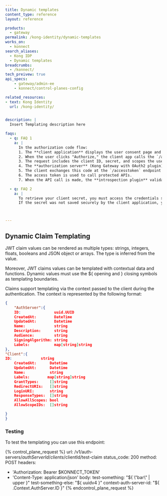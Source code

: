 ```yaml
---
title: Dynamic templates
content_type: reference
layout: reference

products:
  - gateway
permalink: /kong-identity/dynamic-templates
works_on:
  - konnect
search_aliases:
  - Kong IDP
  - Dynamic templates
breadcrumbs:
  - /konnect/
tech_preivew: true
api_specs:
    - gateway/admin-ee
    - konnect/control-planes-config

related_resources:
- text: Kong Identity
  url: /kong-identity/


description: |
  Insert Templating description here

faqs:
  - q: FAQ 1
    a: |
      In the authorization code flow:
      1. The **client application** displays the user consent page and authenticates the user (this part is handled outside Kong).
      2. When the user clicks "Authorize," the client app calls the `/authorize` endpoint created by attaching the OAuth2 plugin to a service.
      3. The request includes the client ID, secret, and scopes the user consented to.
      4. The **authorization server** (Kong Gateway with OAuth2 plugin) validates the client credentials and returns an **authorization code**.
      5. The client exchanges this code at the `/accesstoken` endpoint for access tokens.
      6. The access token is used to call protected APIs.
      7. When the API call is made, the **introspection plugin** validates the token with the Identity Provider (IdP), identifies the associated consumer, and adds `x-consumer-*` headers to the upstream request.

  - q: FAQ 2
    a: |
      To retrieve your client secret, you must access the credentials stored in the service or plugin configuration. 
      If the secret was not saved securely by the client application, you may need to generate a new secret through the Kong Admin API or relevant client management interface.



---
```



## Dynamic Claim Templating

JWT claim values can be rendered as multiple types: strings, integers, floats, booleans and JSON object or arrays. The type is inferred from the value.

Moreover, JWT claims values can be templated with contextual data and functions. Dynamic values must use the ${ opening and } closing symbols as templating boundaries.

Claims support templating via the context passed to the client during the authentication. The context is represented by the following format:

```json
{
	"AuthServer":{
	ID:               uuid.UUID
	CreatedAt:        DateTime
	UpdatedAt:        Datetime
	Name:             string
	Description:      string
	Audience:         string
	SigningAlgorithm: string
	Labels:           map[string]string
},
"Client":{
ID:             string
	CreatedAt:      Datetime
	UpdatedAt:      Datetime
	Name:           string
	Labels: 	   map[string]string
	GrantTypes:     []string
	RedirectURIs:   []string
	LoginURI:       string
	ResponseTypes:  []string
	AllowAllScopes: bool
	AllowScopeIDs:  []string

}
}
```
### Testing
To test the templating you can use this endpoint:
<!--vale off-->
{% control_plane_request %}
url: /v1/auth-servers/$authServerId/clients/$clientId/test-claim
status_code: 200
method: POST
headers:
  - 'Authorization: Bearer $KONNECT_TOKEN'
  - 'Content-Type: application/json'
body:
  test-something: "${ \"bar\" | upper }"
  test-something-else: "${ uuidv4 }"
  context-auth-server-id: "${ .Context.AuthServer.ID }"
{% endcontrol_plane_request %}
<!--vale on-->
